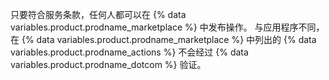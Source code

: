 只要符合服务条款，任何人都可以在 {% data variables.product.prodname_marketplace %} 中发布操作。 与应用程序不同， 在 {% data variables.product.prodname_marketplace %} 中列出的 {% data variables.product.prodname_actions %} 不会经过 {% data variables.product.prodname_dotcom %} 验证。

